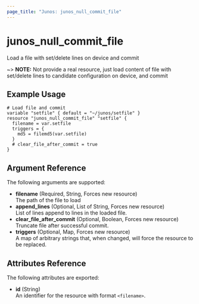 ```yaml
---
page_title: "Junos: junos_null_commit_file"
---
```


# junos_null_commit_file

Load a file with set/delete lines on device and commit

~> **NOTE:** Not provide a real resource, just load content of file with set/delete lines to
candidate configuration on device, and commit  

## Example Usage

```hcl
# Load file and commit
variable "setfile" { default = "~/junos/setfile" }
resource "junos_null_commit_file" "setfile" {
  filename = var.setfile
  triggers = {
    md5 = filemd5(var.setfile)
  }
  # clear_file_after_commit = true
}
```

## Argument Reference

The following arguments are supported:

- **filename** (Required, String, Forces new resource)  
  The path of the file to load
- **append_lines** (Optional, List of String, Forces new resource)  
  List of lines append to lines in the loaded file.
- **clear_file_after_commit** (Optional, Boolean, Forces new resource)  
  Truncate file after successful commit.
- **triggers** (Optional, Map, Forces new resource)  
  A map of arbitrary strings that, when changed, will force the resource to be replaced.

## Attributes Reference

The following attributes are exported:

- **id** (String)  
  An identifier for the resource with format `<filename>`.
